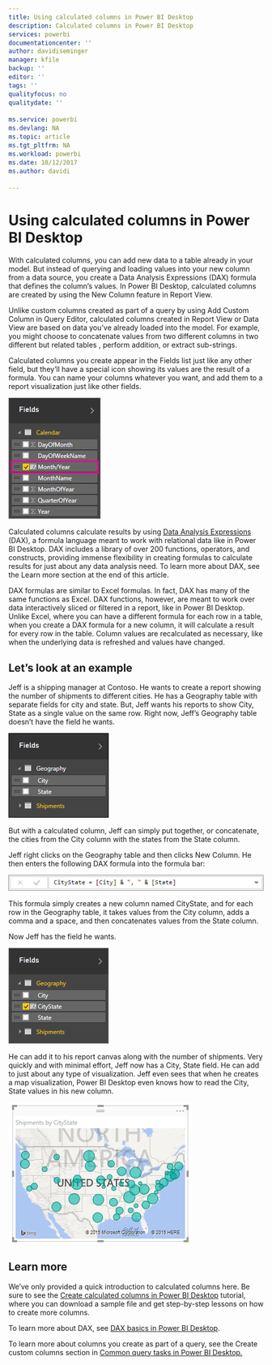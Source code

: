 ```yaml
---
title: Using calculated columns in Power BI Desktop
description: Calculated columns in Power BI Desktop
services: powerbi
documentationcenter: ''
author: davidiseminger
manager: kfile
backup: ''
editor: ''
tags: ''
qualityfocus: no
qualitydate: ''

ms.service: powerbi
ms.devlang: NA
ms.topic: article
ms.tgt_pltfrm: NA
ms.workload: powerbi
ms.date: 10/12/2017
ms.author: davidi

---
```

# Using calculated columns in Power BI Desktop
With calculated columns, you can add new data to a table already in your model. But instead of querying and loading values into your new column from a data source, you create a Data Analysis Expressions (DAX) formula that defines the column’s values. In Power BI Desktop, calculated columns are created by using the New Column feature in Report View.

Unlike custom columns created as part of a query by using Add Custom Column in Query Editor, calculated columns created in Report View or Data View are based on data you’ve already loaded into the model. For example, you might choose to concatenate values from two different columns in two different but related tables , perform addition, or extract sub-strings.

Calculated columns you create appear in the Fields list just like any other field, but they’ll have a special icon showing its values are the result of a formula. You can name your columns whatever you want, and add them to a report visualization just like other fields.

![](media/desktop-calculated-columns/calccolinpbid_fields.png)

Calculated columns calculate results by using [Data Analysis Expressions](https://msdn.microsoft.com/library/gg413422.aspx) (DAX), a formula language meant to work with relational data like in Power BI Desktop. DAX includes a library of over 200 functions, operators, and constructs, providing immense flexibility in creating formulas to calculate results for just about any data analysis need. To learn more about DAX, see the Learn more section at the end of this article.

DAX formulas are similar to Excel formulas. In fact, DAX has many of the same functions as Excel. DAX functions, however, are meant to work over data interactively sliced or filtered in a report, like in Power BI Desktop. Unlike Excel, where you can have a different formula for each row in a table, when you create a DAX formula for a new column, it will calculate a result for every row in the table. Column values are recalculated as necessary, like when the underlying data is refreshed and values have changed.

## Let’s look at an example
Jeff is a shipping manager at Contoso. He wants to create a report showing the number of shipments to different cities. He has a Geography table with separate fields for city and state. But, Jeff wants his reports to show City, State as a single value on the same row. Right now, Jeff’s Geography table doesn’t have the field he wants.

![](media/desktop-calculated-columns/calccolinpbid_cityandstatefields.png)

But with a calculated column, Jeff can simply put together, or concatenate, the cities from the City column with the states from the State column.

Jeff right clicks on the Geography table and then clicks New Column. He then enters the following DAX formula into the formula bar:

![](media/desktop-calculated-columns/calccolinpbid_formula.png)

This formula simply creates a new column named CityState, and for each row in the Geography table, it takes values from the City column, adds a comma and a space, and then concatenates values from the State column.

Now Jeff has the field he wants.

![](media/desktop-calculated-columns/calccolinpbid_citystatefield.png)

He can add it to his report canvas along with the number of shipments. Very quickly and with minimal effort, Jeff now has a City, State field. He can add to just about any type of visualization. Jeff even sees that when he creates a map visualization, Power BI Desktop even knows how to read the City, State values in his new column.

![](media/desktop-calculated-columns/calccolinpbid_citystatemap.png)

## Learn more
We’ve only provided a quick introduction to calculated columns here. Be sure to see the [Create calculated columns in Power BI Desktop](desktop-tutorial-create-calculated-columns.md) tutorial, where you can download a sample file and get step-by-step lessons on how to create more columns. 

To learn more about DAX, see [DAX basics in Power BI Desktop](desktop-quickstart-learn-dax-basics.md).

To learn more about columns you create as part of a query, see the Create custom columns section in [Common query tasks in Power BI Desktop.](desktop-common-query-tasks.md)  

